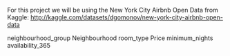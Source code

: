 For this project we will be using the New York City Airbnb Open Data from Kaggle:
http://kaggle.com/datasets/dgomonov/new-york-city-airbnb-open-data

neighbourhood_group
Neighbourhood
room_type
Price
minimum_nights
availability_365
